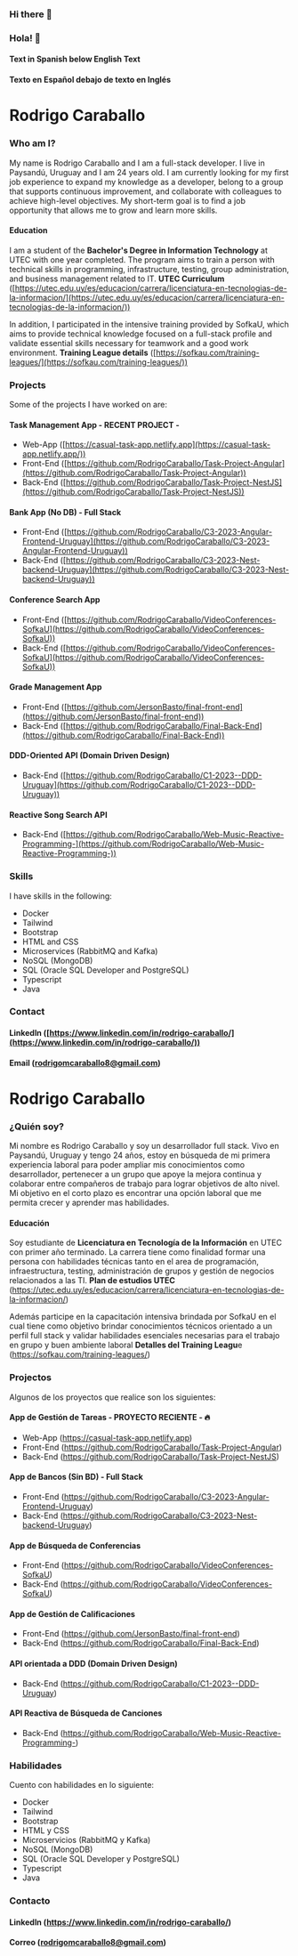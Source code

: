 ### Hi there 👋
### Hola! 👋

<!--
**RodrigoCaraballo/RodrigoCaraballo** is a ✨ _special_ ✨ repository because its `README.md` (this file) appears on your GitHub profile.

Here are some ideas to get you started:

- 🔭 I’m currently working on ...
- 🌱 I’m currently learning ...
- 👯 I’m looking to collaborate on ...
- 🤔 I’m looking for help with ...
- 💬 Ask me about ...
- 📫 How to reach me: ...
- 😄 Pronouns: ...
- ⚡ Fun fact: ...
-->
#### Text in Spanish below English Text
#### Texto en Español debajo de texto en Inglés


#   Rodrigo Caraballo

### Who am I?

My name is Rodrigo Caraballo and I am a full-stack developer. I live in Paysandú, Uruguay and I am 24 years old. I am currently looking for my first job experience to expand my knowledge as a developer, belong to a group that supports continuous improvement, and collaborate with colleagues to achieve high-level objectives. My short-term goal is to find a job opportunity that allows me to grow and learn more skills.

#### Education

I am a student of the **Bachelor's Degree in Information Technology** at UTEC with one year completed. The program aims to train a person with technical skills in programming, infrastructure, testing, group administration, and business management related to IT. **UTEC Curriculum** ([https://utec.edu.uy/es/educacion/carrera/licenciatura-en-tecnologias-de-la-informacion/](https://utec.edu.uy/es/educacion/carrera/licenciatura-en-tecnologias-de-la-informacion/))

In addition, I participated in the intensive training provided by SofkaU, which aims to provide technical knowledge focused on a full-stack profile and validate essential skills necessary for teamwork and a good work environment. **Training League details** ([https://sofkau.com/training-leagues/](https://sofkau.com/training-leagues/))

### Projects

Some of the projects I have worked on are:

#### Task Management App - RECENT PROJECT -

-   Web-App ([https://casual-task-app.netlify.app](https://casual-task-app.netlify.app/))
-   Front-End ([https://github.com/RodrigoCaraballo/Task-Project-Angular](https://github.com/RodrigoCaraballo/Task-Project-Angular))
-   Back-End ([https://github.com/RodrigoCaraballo/Task-Project-NestJS](https://github.com/RodrigoCaraballo/Task-Project-NestJS))

#### Bank App (No DB) - Full Stack

-   Front-End ([https://github.com/RodrigoCaraballo/C3-2023-Angular-Frontend-Uruguay](https://github.com/RodrigoCaraballo/C3-2023-Angular-Frontend-Uruguay))
-   Back-End ([https://github.com/RodrigoCaraballo/C3-2023-Nest-backend-Uruguay](https://github.com/RodrigoCaraballo/C3-2023-Nest-backend-Uruguay))

#### Conference Search App

-   Front-End ([https://github.com/RodrigoCaraballo/VideoConferences-SofkaU](https://github.com/RodrigoCaraballo/VideoConferences-SofkaU))
-   Back-End ([https://github.com/RodrigoCaraballo/VideoConferences-SofkaU](https://github.com/RodrigoCaraballo/VideoConferences-SofkaU))

#### Grade Management App

-   Front-End ([https://github.com/JersonBasto/final-front-end](https://github.com/JersonBasto/final-front-end))
-   Back-End ([https://github.com/RodrigoCaraballo/Final-Back-End](https://github.com/RodrigoCaraballo/Final-Back-End))

#### DDD-Oriented API (Domain Driven Design)

-   Back-End ([https://github.com/RodrigoCaraballo/C1-2023--DDD-Uruguay](https://github.com/RodrigoCaraballo/C1-2023--DDD-Uruguay))

#### Reactive Song Search API

-   Back-End ([https://github.com/RodrigoCaraballo/Web-Music-Reactive-Programming-](https://github.com/RodrigoCaraballo/Web-Music-Reactive-Programming-))

### Skills

I have skills in the following:

-   Docker
-   Tailwind
-   Bootstrap
-   HTML and CSS
-   Microservices (RabbitMQ and Kafka)
-   NoSQL (MongoDB)
-   SQL (Oracle SQL Developer and PostgreSQL)
-   Typescript
-   Java

### Contact

#### LinkedIn ([https://www.linkedin.com/in/rodrigo-caraballo/](https://www.linkedin.com/in/rodrigo-caraballo/))

#### Email ([rodrigomcaraballo8@gmail.com](mailto:rodrigomcaraballo8@gmail.com))

# Rodrigo Caraballo
### ¿Quién soy?
Mi nombre es Rodrigo Caraballo y soy un desarrollador full stack. Vivo en Paysandú, Uruguay y tengo 24 años, estoy en búsqueda de mi primera experiencia laboral para poder ampliar mis conocimientos como desarrollador, pertenecer a un grupo que apoye la mejora continua y colaborar entre compañeros de trabajo para lograr objetivos de alto nivel. Mi objetivo en el corto plazo es encontrar una opción laboral que me permita crecer y aprender mas habilidades.

#### Educación
Soy estudiante de **Licenciatura en Tecnología de la Información** en UTEC con primer año terminado. La carrera tiene como finalidad formar una persona con habilidades técnicas tanto en el area de programación, infraestructura, testing, administración de grupos y gestión de negocios relacionados a las TI.
**Plan de estudios UTEC** (https://utec.edu.uy/es/educacion/carrera/licenciatura-en-tecnologias-de-la-informacion/)

Además participe en la capacitación intensiva brindada por SofkaU en el cual tiene como objetivo brindar conocimientos técnicos orientado a un perfil full stack y validar habilidades esenciales necesarias para el trabajo en grupo y buen ambiente laboral
**Detalles del Training Leagu**e (https://sofkau.com/training-leagues/)

### Projectos
 Algunos de los proyectos que realice son los siguientes:
 #### App de Gestión de Tareas - PROYECTO RECIENTE - 🔥
 - Web-App (https://casual-task-app.netlify.app)
 - Front-End (https://github.com/RodrigoCaraballo/Task-Project-Angular)
 - Back-End (https://github.com/RodrigoCaraballo/Task-Project-NestJS)
#### App de Bancos (Sin BD) - Full Stack
 - Front-End (https://github.com/RodrigoCaraballo/C3-2023-Angular-Frontend-Uruguay)
 - Back-End (https://github.com/RodrigoCaraballo/C3-2023-Nest-backend-Uruguay)
#### App de Búsqueda de Conferencias
 - Front-End (https://github.com/RodrigoCaraballo/VideoConferences-SofkaU)
 - Back-End (https://github.com/RodrigoCaraballo/VideoConferences-SofkaU)
#### App de Gestión de Calificaciones
 - Front-End (https://github.com/JersonBasto/final-front-end)
 - Back-End (https://github.com/RodrigoCaraballo/Final-Back-End)
#### API orientada a DDD (Domain Driven Design)
 - Back-End (https://github.com/RodrigoCaraballo/C1-2023--DDD-Uruguay)
 #### API Reactiva de Búsqueda de Canciones
 - Back-End (https://github.com/RodrigoCaraballo/Web-Music-Reactive-Programming-)

### Habilidades
Cuento con habilidades en lo siguiente:
 - Docker
 - Tailwind
 - Bootstrap
 - HTML y CSS
 - Microservicios (RabbitMQ y Kafka)
 - NoSQL (MongoDB)
 - SQL (Oracle SQL Developer y PostgreSQL)
 - Typescript
 - Java

### Contacto
#### LinkedIn (https://www.linkedin.com/in/rodrigo-caraballo/)
#### Correo (rodrigomcaraballo8@gmail.com)

